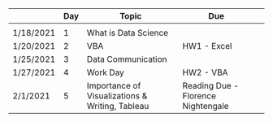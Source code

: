 &nbsp;|Day|Topic|Due|&nbsp;|
---|---|---|---|---|
||||
1/18/2021|1|What is Data Science ||
1/20/2021|2|VBA|HW1 - Excel|
1/25/2021|3|Data Communication||
1/27/2021|4|Work Day|HW2 - VBA|
2/1/2021|5|Importance of Visualizations & Writing, Tableau|Reading Due - Florence Nightengale|
